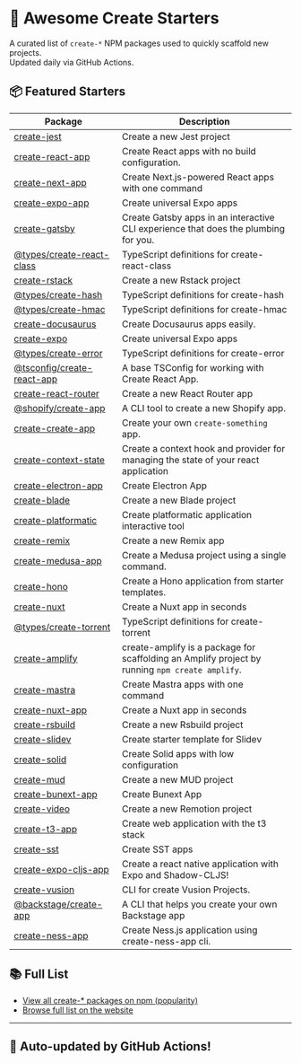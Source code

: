 # 🌱 Awesome Create Starters

A curated list of `create-*` NPM packages used to quickly scaffold new projects.  
Updated daily via GitHub Actions.

## 📦 Featured Starters

| Package | Description |
| ------- | ----------- |
| [create-jest](https://www.npmjs.com/package/create-jest) | Create a new Jest project |
| [create-react-app](https://www.npmjs.com/package/create-react-app) | Create React apps with no build configuration. |
| [create-next-app](https://www.npmjs.com/package/create-next-app) | Create Next.js-powered React apps with one command |
| [create-expo-app](https://www.npmjs.com/package/create-expo-app) | Create universal Expo apps |
| [create-gatsby](https://www.npmjs.com/package/create-gatsby) | Create Gatsby apps in an interactive CLI experience that does the plumbing for you. |
| [@types/create-react-class](https://www.npmjs.com/package/@types/create-react-class) | TypeScript definitions for create-react-class |
| [create-rstack](https://www.npmjs.com/package/create-rstack) | Create a new Rstack project |
| [@types/create-hash](https://www.npmjs.com/package/@types/create-hash) | TypeScript definitions for create-hash |
| [@types/create-hmac](https://www.npmjs.com/package/@types/create-hmac) | TypeScript definitions for create-hmac |
| [create-docusaurus](https://www.npmjs.com/package/create-docusaurus) | Create Docusaurus apps easily. |
| [create-expo](https://www.npmjs.com/package/create-expo) | Create universal Expo apps |
| [@types/create-error](https://www.npmjs.com/package/@types/create-error) | TypeScript definitions for create-error |
| [@tsconfig/create-react-app](https://www.npmjs.com/package/@tsconfig/create-react-app) | A base TSConfig for working with Create React App. |
| [create-react-router](https://www.npmjs.com/package/create-react-router) | Create a new React Router app |
| [@shopify/create-app](https://www.npmjs.com/package/@shopify/create-app) | A CLI tool to create a new Shopify app. |
| [create-create-app](https://www.npmjs.com/package/create-create-app) | Create your own `create-something` app. |
| [create-context-state](https://www.npmjs.com/package/create-context-state) | Create a context hook and provider for managing the state of your react application |
| [create-electron-app](https://www.npmjs.com/package/create-electron-app) | Create Electron App |
| [create-blade](https://www.npmjs.com/package/create-blade) | Create a new Blade project |
| [create-platformatic](https://www.npmjs.com/package/create-platformatic) | Create platformatic application interactive tool |
| [create-remix](https://www.npmjs.com/package/create-remix) | Create a new Remix app |
| [create-medusa-app](https://www.npmjs.com/package/create-medusa-app) | Create a Medusa project using a single command. |
| [create-hono](https://www.npmjs.com/package/create-hono) | Create a Hono application from starter templates. |
| [create-nuxt](https://www.npmjs.com/package/create-nuxt) | Create a Nuxt app in seconds |
| [@types/create-torrent](https://www.npmjs.com/package/@types/create-torrent) | TypeScript definitions for create-torrent |
| [create-amplify](https://www.npmjs.com/package/create-amplify) | create-amplify is a package for scaffolding an Amplify project by running `npm create amplify`. |
| [create-mastra](https://www.npmjs.com/package/create-mastra) | Create Mastra apps with one command |
| [create-nuxt-app](https://www.npmjs.com/package/create-nuxt-app) | Create a Nuxt app in seconds |
| [create-rsbuild](https://www.npmjs.com/package/create-rsbuild) | Create a new Rsbuild project |
| [create-slidev](https://www.npmjs.com/package/create-slidev) | Create starter template for Slidev |
| [create-solid](https://www.npmjs.com/package/create-solid) | Create Solid apps with low configuration |
| [create-mud](https://www.npmjs.com/package/create-mud) | Create a new MUD project |
| [create-bunext-app](https://www.npmjs.com/package/create-bunext-app) | Create Bunext App |
| [create-video](https://www.npmjs.com/package/create-video) | Create a new Remotion project |
| [create-t3-app](https://www.npmjs.com/package/create-t3-app) | Create web application with the t3 stack |
| [create-sst](https://www.npmjs.com/package/create-sst) | Create SST apps |
| [create-expo-cljs-app](https://www.npmjs.com/package/create-expo-cljs-app) | Create a react native application with Expo and Shadow-CLJS! |
| [create-vusion](https://www.npmjs.com/package/create-vusion) | CLI for create Vusion Projects. |
| [@backstage/create-app](https://www.npmjs.com/package/@backstage/create-app) | A CLI that helps you create your own Backstage app |
| [create-ness-app](https://www.npmjs.com/package/create-ness-app) | Create Ness.js application using create-ness-app cli. |

## 📚 Full List

- [View all create-* packages on npm (popularity)](https://www.npmjs.com/search?q=create-&ranking=popularity)
- [Browse full list on the website](https://project42da.github.io/awesome-create-starters/)

---

## 🤖 Auto-updated by GitHub Actions!
